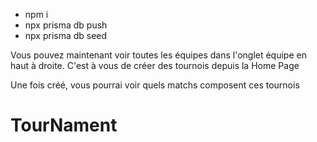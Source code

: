 - npm i
- npx prisma db push
- npx prisma db seed

Vous pouvez maintenant voir toutes les équipes dans l'onglet équipe en haut à droite.
C'est à vous de créer des tournois depuis la Home Page

Une fois créé, vous pourrai voir quels matchs composent ces tournois
# TourNament
